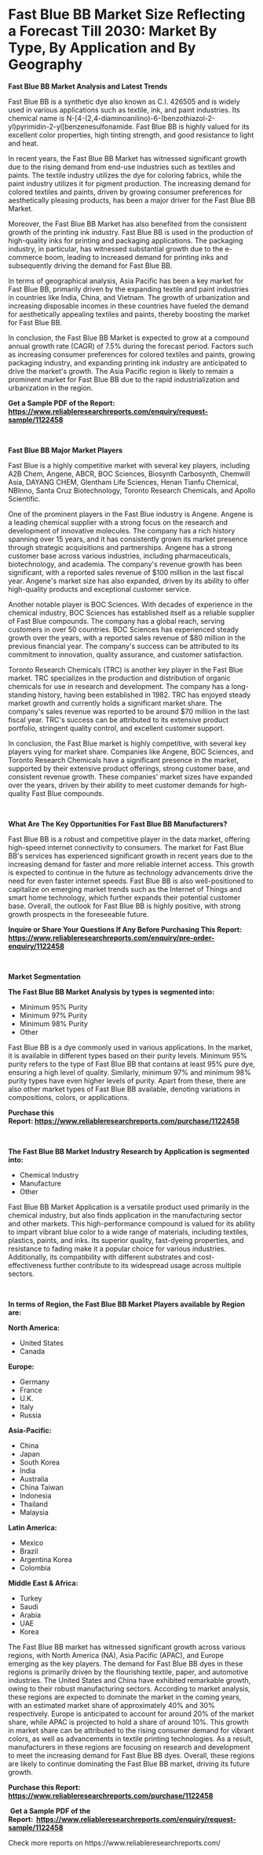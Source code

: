 <p><h1>Fast Blue BB Market Size Reflecting a Forecast Till 2030: Market By Type, By Application and By Geography</h1></p><p><strong>Fast Blue BB Market Analysis and Latest Trends</strong></p>
<p><p>Fast Blue BB is a synthetic dye also known as C.I. 426505 and is widely used in various applications such as textile, ink, and paint industries. Its chemical name is N-[4-(2,4-diaminoanilino)-6-(benzothiazol-2-yl)pyrimidin-2-yl]benzenesulfonamide. Fast Blue BB is highly valued for its excellent color properties, high tinting strength, and good resistance to light and heat.</p><p>In recent years, the Fast Blue BB Market has witnessed significant growth due to the rising demand from end-use industries such as textiles and paints. The textile industry utilizes the dye for coloring fabrics, while the paint industry utilizes it for pigment production. The increasing demand for colored textiles and paints, driven by growing consumer preferences for aesthetically pleasing products, has been a major driver for the Fast Blue BB Market.</p><p>Moreover, the Fast Blue BB Market has also benefited from the consistent growth of the printing ink industry. Fast Blue BB is used in the production of high-quality inks for printing and packaging applications. The packaging industry, in particular, has witnessed substantial growth due to the e-commerce boom, leading to increased demand for printing inks and subsequently driving the demand for Fast Blue BB.</p><p>In terms of geographical analysis, Asia Pacific has been a key market for Fast Blue BB, primarily driven by the expanding textile and paint industries in countries like India, China, and Vietnam. The growth of urbanization and increasing disposable incomes in these countries have fueled the demand for aesthetically appealing textiles and paints, thereby boosting the market for Fast Blue BB.</p><p>In conclusion, the Fast Blue BB Market is expected to grow at a compound annual growth rate (CAGR) of 7.5% during the forecast period. Factors such as increasing consumer preferences for colored textiles and paints, growing packaging industry, and expanding printing ink industry are anticipated to drive the market's growth. The Asia Pacific region is likely to remain a prominent market for Fast Blue BB due to the rapid industrialization and urbanization in the region.</p></p>
<p><strong>Get a Sample PDF of the Report:&nbsp; <a href="https://www.reliableresearchreports.com/enquiry/request-sample/1122458">https://www.reliableresearchreports.com/enquiry/request-sample/1122458</a></strong></p>
<p>&nbsp;</p>
<p><strong>Fast Blue BB Major Market Players</strong></p>
<p><p>Fast Blue is a highly competitive market with several key players, including A2B Chem, Angene, ABCR, BOC Sciences, Biosynth Carbosynth, Chemwill Asia, DAYANG CHEM, Glentham Life Sciences, Henan Tianfu Chemical, NBInno, Santa Cruz Biotechnology, Toronto Research Chemicals, and Apollo Scientific.</p><p>One of the prominent players in the Fast Blue industry is Angene. Angene is a leading chemical supplier with a strong focus on the research and development of innovative molecules. The company has a rich history spanning over 15 years, and it has consistently grown its market presence through strategic acquisitions and partnerships. Angene has a strong customer base across various industries, including pharmaceuticals, biotechnology, and academia. The company's revenue growth has been significant, with a reported sales revenue of $100 million in the last fiscal year. Angene's market size has also expanded, driven by its ability to offer high-quality products and exceptional customer service.</p><p>Another notable player is BOC Sciences. With decades of experience in the chemical industry, BOC Sciences has established itself as a reliable supplier of Fast Blue compounds. The company has a global reach, serving customers in over 50 countries. BOC Sciences has experienced steady growth over the years, with a reported sales revenue of $80 million in the previous financial year. The company's success can be attributed to its commitment to innovation, quality assurance, and customer satisfaction.</p><p>Toronto Research Chemicals (TRC) is another key player in the Fast Blue market. TRC specializes in the production and distribution of organic chemicals for use in research and development. The company has a long-standing history, having been established in 1982. TRC has enjoyed steady market growth and currently holds a significant market share. The company's sales revenue was reported to be around $70 million in the last fiscal year. TRC's success can be attributed to its extensive product portfolio, stringent quality control, and excellent customer support.</p><p>In conclusion, the Fast Blue market is highly competitive, with several key players vying for market share. Companies like Angene, BOC Sciences, and Toronto Research Chemicals have a significant presence in the market, supported by their extensive product offerings, strong customer base, and consistent revenue growth. These companies' market sizes have expanded over the years, driven by their ability to meet customer demands for high-quality Fast Blue compounds.</p></p>
<p>&nbsp;</p>
<p><strong>What Are The Key Opportunities For Fast Blue BB Manufacturers?</strong></p>
<p><p>Fast Blue BB is a robust and competitive player in the data market, offering high-speed internet connectivity to consumers. The market for Fast Blue BB's services has experienced significant growth in recent years due to the increasing demand for faster and more reliable internet access. This growth is expected to continue in the future as technology advancements drive the need for even faster internet speeds. Fast Blue BB is also well-positioned to capitalize on emerging market trends such as the Internet of Things and smart home technology, which further expands their potential customer base. Overall, the outlook for Fast Blue BB is highly positive, with strong growth prospects in the foreseeable future.</p></p>
<p><strong>Inquire or Share Your Questions If Any Before Purchasing This Report: <a href="https://www.reliableresearchreports.com/enquiry/pre-order-enquiry/1122458">https://www.reliableresearchreports.com/enquiry/pre-order-enquiry/1122458</a></strong></p>
<p>&nbsp;</p>
<p><strong>Market Segmentation</strong></p>
<p><strong>The Fast Blue BB Market Analysis by types is segmented into:</strong></p>
<p><ul><li>Minimum 95% Purity</li><li>Minimum 97% Purity</li><li>Minimum 98% Purity</li><li>Other</li></ul></p>
<p><p>Fast Blue BB is a dye commonly used in various applications. In the market, it is available in different types based on their purity levels. Minimum 95% purity refers to the type of Fast Blue BB that contains at least 95% pure dye, ensuring a high level of quality. Similarly, minimum 97% and minimum 98% purity types have even higher levels of purity. Apart from these, there are also other market types of Fast Blue BB available, denoting variations in compositions, colors, or applications.</p></p>
<p><strong>Purchase this Report:&nbsp;<a href="https://www.reliableresearchreports.com/purchase/1122458">https://www.reliableresearchreports.com/purchase/1122458</a></strong></p>
<p>&nbsp;</p>
<p><strong>The Fast Blue BB Market Industry Research by Application is segmented into:</strong></p>
<p><ul><li>Chemical Industry</li><li>Manufacture</li><li>Other</li></ul></p>
<p><p>Fast Blue BB Market Application is a versatile product used primarily in the chemical industry, but also finds application in the manufacturing sector and other markets. This high-performance compound is valued for its ability to impart vibrant blue color to a wide range of materials, including textiles, plastics, paints, and inks. Its superior quality, fast-dyeing properties, and resistance to fading make it a popular choice for various industries. Additionally, its compatibility with different substrates and cost-effectiveness further contribute to its widespread usage across multiple sectors.</p></p>
<p>&nbsp;</p>
<p><strong>In terms of Region, the Fast Blue BB Market Players available by Region are:</strong></p>
<p>
    <p> <strong> North America: </strong>
        <ul>
            <li>United States</li>
            <li>Canada</li>
        </ul>
        </p> 
    <p> <strong> Europe: </strong>
        <ul>
            <li>Germany</li>
            <li>France</li>
            <li>U.K.</li>
            <li>Italy</li>
            <li>Russia</li>
        </ul>
        </p> 
    <p> <strong> Asia-Pacific: </strong>
        <ul>
            <li>China</li>
            <li>Japan</li>
            <li>South Korea</li>
            <li>India</li>
            <li>Australia</li>
            <li>China Taiwan</li>
            <li>Indonesia</li>
            <li>Thailand</li>
            <li>Malaysia</li>
        </ul>
        </p> 
    <p> <strong> Latin America: </strong>
        <ul>
            <li>Mexico</li>
            <li>Brazil</li>
            <li>Argentina Korea</li>
            <li>Colombia</li>
        </ul>
        </p> 
    <p> <strong> Middle East & Africa: </strong>
        <ul>
            <li>Turkey</li>
            <li>Saudi</li>
            <li>Arabia</li>
            <li>UAE</li>
            <li>Korea</li>
        </ul>
    </p>
    </p>
<p><p>The Fast Blue BB market has witnessed significant growth across various regions, with North America (NA), Asia Pacific (APAC), and Europe emerging as the key players. The demand for Fast Blue BB dyes in these regions is primarily driven by the flourishing textile, paper, and automotive industries. The United States and China have exhibited remarkable growth, owing to their robust manufacturing sectors. According to market analysis, these regions are expected to dominate the market in the coming years, with an estimated market share of approximately 40% and 30% respectively. Europe is anticipated to account for around 20% of the market share, while APAC is projected to hold a share of around 10%. This growth in market share can be attributed to the rising consumer demand for vibrant colors, as well as advancements in textile printing technologies. As a result, manufacturers in these regions are focusing on research and development to meet the increasing demand for Fast Blue BB dyes. Overall, these regions are likely to continue dominating the Fast Blue BB market, driving its future growth.</p></p>
<p><strong>Purchase this Report: <a href="https://www.reliableresearchreports.com/purchase/1122458">https://www.reliableresearchreports.com/purchase/1122458</a></strong></p>
<p>&nbsp;<strong>Get a Sample PDF of the Report:&nbsp;&nbsp;<a href="https://www.reliableresearchreports.com/enquiry/request-sample/1122458">https://www.reliableresearchreports.com/enquiry/request-sample/1122458</a></strong></p>
<p><strong></strong></p>
<p>Check more reports on https://www.reliableresearchreports.com/</p>
